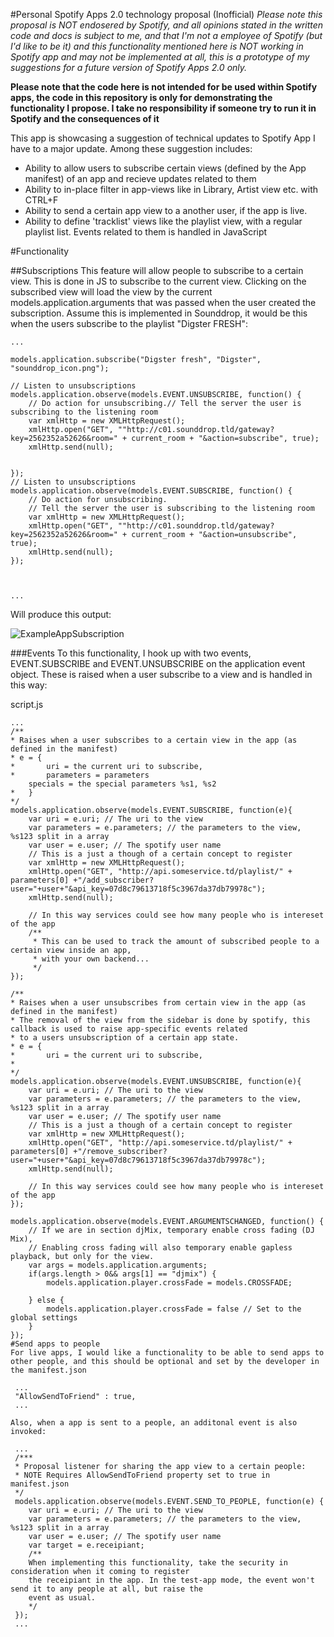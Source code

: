 #Personal Spotify Apps 2.0 technology proposal (Inofficial)
*Please note this proposal is NOT endosered by Spotify, and all opinions stated in the written code and docs is subject to me, and that I'm not a employee of Spotify (but I'd like to be it) and this functionality mentioned here is NOT working in Spotify app and may not be implemented at all, this is a prototype of my suggestions for a future version of Spotify Apps 2.0 only.*

**Please note that the code here is not intended for be used within Spotify apps, the code in this repository is only for demonstrating the functionality I propose. I take no responsibility if someone try to run it in Spotify and the consequences of it**
 

This app is showcasing a suggestion of technical updates to Spotify App I have to a major update. Among these suggestion includes:

* Ability to allow users to subscribe certain views (defined by the App manifest) of an app and recieve updates related to them
* Ability to in-place filter in app-views like in Library, Artist view etc. with CTRL+F
* Ability to send a certain app view to a another user, if the app is live.
* Ability to define 'tracklist' views like the playlist view, with a regular playlist list. Events related to them is handled in JavaScript

#Functionality

##Subscriptions
This feature will allow people to subscribe to a certain view. This is done in JS to subscribe to the current view. Clicking on the subscribed view
will load the view by the current models.application.arguments that was passed when the user created the subscription. Assume this is implemented in
Sounddrop, it would be this when the users subscribe to the playlist "Digster FRESH":

    ...
    
    models.application.subscribe("Digster fresh", "Digster", "sounddrop_icon.png");
    
    // Listen to unsubscriptions
    models.application.observe(models.EVENT.UNSUBSCRIBE, function() {
    	// Do action for unsubscribing.// Tell the server the user is subscribing to the listening room
    	var xmlHttp = new XMLHttpRequest();
    	xmlHttp.open("GET", ""http://c01.sounddrop.tld/gateway?key=2562352a52626&room=" + current_room + "&action=subscribe", true);
    	xmlHttp.send(null);
    	
    	
    });
    // Listen to unsubscriptions
    models.application.observe(models.EVENT.SUBSCRIBE, function() {
    	// Do action for unsubscribing.
    	// Tell the server the user is subscribing to the listening room
    	var xmlHttp = new XMLHttpRequest();
    	xmlHttp.open("GET", ""http://c01.sounddrop.tld/gateway?key=2562352a52626&room=" + current_room + "&action=unsubscribe", true);
    	xmlHttp.send(null);
    });
    
    
    
    ...

Will produce this output:

![ExampleAppSubscription](http://img207.imageshack.us/img207/7550/appsubscription.png)

###Events
To this functionality, I hook up with two events, EVENT.SUBSCRIBE and EVENT.UNSUBSCRIBE on the application event object. These is raised when a user subscribe to a view and is handled in this way:

script.js
    
    ...
    /**
    * Raises when a user subscribes to a certain view in the app (as defined in the manifest)
    * e = {
    *		uri = the current uri to subscribe,
    * 		parameters = parameters
    	specials = the special parameters %s1, %s2
    *	}
    */
    models.application.observe(models.EVENT.SUBSCRIBE, function(e){
        var uri = e.uri; // The uri to the view
        var parameters = e.parameters; // the parameters to the view, %s123 split in a array
        var user = e.user; // The spotify user name
        // This is a just a though of a certain concept to register
        var xmlHttp = new XMLHttpRequest();
        xmlHttp.open("GET", "http://api.someservice.td/playlist/" + parameters[0] +"/add_subscriber?user="+user+"&api_key=07d8c79613718f5c3967da37db79978c");
        xmlHttp.send(null);
        
        // In this way services could see how many people who is intereset of the app
        /**
         * This can be used to track the amount of subscribed people to a certain view inside an app,
         * with your own backend...
         */
    });
    
    /**
    * Raises when a user unsubscribes from certain view in the app (as defined in the manifest)
    * The removal of the view from the sidebar is done by spotify, this callback is used to raise app-specific events related
    * to a users unsubscription of a certain app state.
    * e = {
    *		uri = the current uri to subscribe,
    *		
    */
    models.application.observe(models.EVENT.UNSUBSCRIBE, function(e){
        var uri = e.uri; // The uri to the view
        var parameters = e.parameters; // the parameters to the view, %s123 split in a array
        var user = e.user; // The spotify user name
        // This is a just a though of a certain concept to register
        var xmlHttp = new XMLHttpRequest();
        xmlHttp.open("GET", "http://api.someservice.td/playlist/" + parameters[0] +"/remove_subscriber?user="+user+"&api_key=07d8c79613718f5c3967da37db79978c");
        xmlHttp.send(null);
        
        // In this way services could see how many people who is intereset of the app
    });
	
	models.application.observe(models.EVENT.ARGUMENTSCHANGED, function() {
		// If we are in section djMix, temporary enable cross fading (DJ Mix),
		// Enabling cross fading will also temporary enable gapless playback, but only for the view.
		var args = models.application.arguments;
		if(args.length > 0&& args[1] == "djmix") {
			models.application.player.crossFade = models.CROSSFADE;
			
		} else {
			models.application.player.crossFade = false // Set to the global settings
		}
	});
	#Send apps to people
	For live apps, I would like a functionality to be able to send apps to other people, and this should be optional and set by the developer in the manifest.json
		 
     ...
     "AllowSendToFriend" : true, 
     ...

	Also, when a app is sent to a people, an additonal event is also invoked:
		 
     ...
     /***
     * Proposal listener for sharing the app view to a certain people:
     * NOTE Requires AllowSendToFriend property set to true in manifest.json
     */
     models.application.observe(models.EVENT.SEND_TO_PEOPLE, function(e) {
        var uri = e.uri; // The uri to the view
        var parameters = e.parameters; // the parameters to the view, %s123 split in a array
        var user = e.user; // The spotify user name
        var target = e.receipiant; 
        /**
        When implementing this functionality, take the security in consideration when it coming to register
        the receipiant in the app. In the test-app mode, the event won't send it to any people at all, but raise the
        event as usual.
        */
     });
     ...
     
